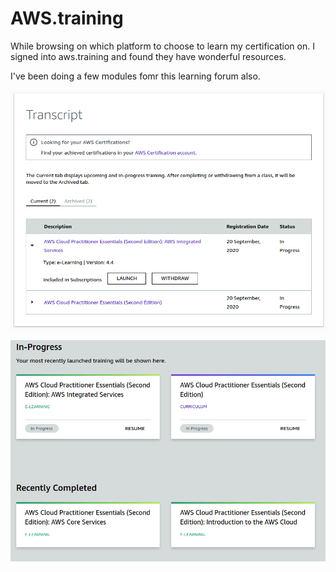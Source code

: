 # AWS.training

While browsing on which platform to choose to learn my certification on. I signed into aws.training and found they have wonderful resources.

I've been doing a few modules fomr this learning forum also.

![](../.gitbook/assets/screenshot-from-2020-11-05-21-53-17.png)

![](../.gitbook/assets/screenshot-from-2020-11-05-21-51-18.png)

